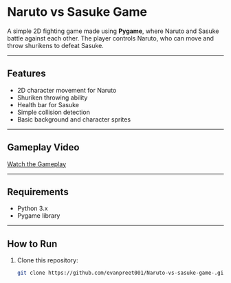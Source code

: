 # Naruto vs Sasuke Game

A simple 2D fighting game made using **Pygame**, where Naruto and Sasuke battle against each other. The player controls Naruto, who can move and throw shurikens to defeat Sasuke.

---

## Features

- 2D character movement for Naruto  
- Shuriken throwing ability  
- Health bar for Sasuke  
- Simple collision detection  
- Basic background and character sprites  

---

## Gameplay Video

[Watch the Gameplay](https://drive.google.com/file/d/1_rYNG55FqCstatIdojcGBpxVUiXpSNrD/view?usp=drivesdk)

---

## Requirements

- Python 3.x  
- Pygame library  

---

## How to Run

1. Clone this repository:
   ```bash
   git clone https://github.com/evanpreet001/Naruto-vs-sasuke-game-.git
